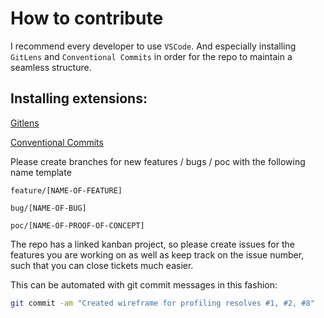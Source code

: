 # How to contribute

I recommend every developer to use `VSCode`. And especially installing `GitLens` and `Conventional Commits` in order for the repo to maintain a seamless structure.

## Installing extensions:

[Gitlens](https://marketplace.visualstudio.com/items?itemName=eamodio.gitlens)

[Conventional Commits]([vscode:extension/vivaxy.vscode-conventional-commits](https://marketplace.visualstudio.com/items?itemName=vivaxy.vscode-conventional-commits))

Please create branches for new features / bugs / poc with the following name template

`feature/[NAME-OF-FEATURE]`

`bug/[NAME-OF-BUG]`

`poc/[NAME-OF-PROOF-OF-CONCEPT]`

The repo has a linked kanban project, so please create issues for the features you are working on as well as keep track on the issue number, such that you can close tickets much easier.

This can be automated with git commit messages in this fashion:

```sh
git commit -am "Created wireframe for profiling resolves #1, #2, #8"
```
